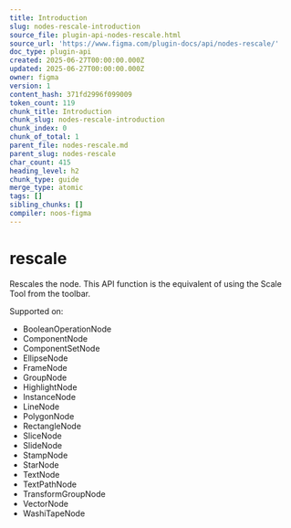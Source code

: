 ```yaml
---
title: Introduction
slug: nodes-rescale-introduction
source_file: plugin-api-nodes-rescale.html
source_url: 'https://www.figma.com/plugin-docs/api/nodes-rescale/'
doc_type: plugin-api
created: 2025-06-27T00:00:00.000Z
updated: 2025-06-27T00:00:00.000Z
owner: figma
version: 1
content_hash: 371fd2996f099009
token_count: 119
chunk_title: Introduction
chunk_slug: nodes-rescale-introduction
chunk_index: 0
chunk_of_total: 1
parent_file: nodes-rescale.md
parent_slug: nodes-rescale
char_count: 415
heading_level: h2
chunk_type: guide
merge_type: atomic
tags: []
sibling_chunks: []
compiler: noos-figma
---
```


# rescale

Rescales the node. This API function is the equivalent of using the Scale Tool from the toolbar.

 Supported on:

- BooleanOperationNode
- ComponentNode
- ComponentSetNode
- EllipseNode
- FrameNode
- GroupNode
- HighlightNode
- InstanceNode
- LineNode
- PolygonNode
- RectangleNode
- SliceNode
- SlideNode
- StampNode
- StarNode
- TextNode
- TextPathNode
- TransformGroupNode
- VectorNode
- WashiTapeNode
